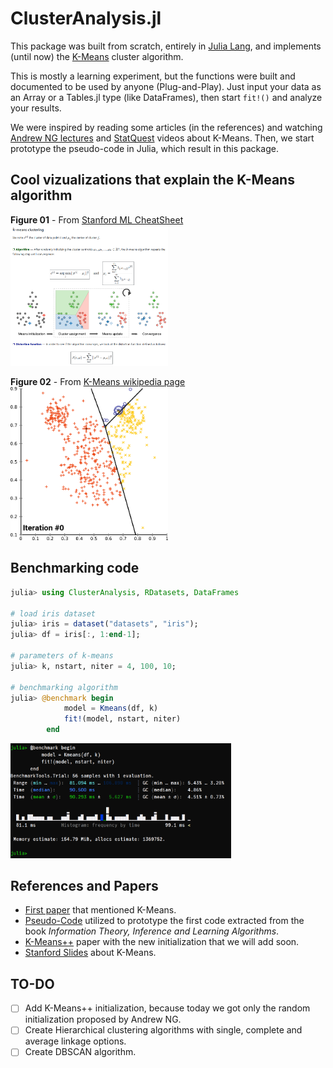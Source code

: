 # ClusterAnalysis.jl

This package was built from scratch, entirely in [Julia Lang](julialang.org/), and implements (until now) the [K-Means](https://en.wikipedia.org/wiki/K-means_clustering) cluster algorithm. 

This is mostly a learning experiment, but the functions were built and documented to be used by anyone (Plug-and-Play). Just input your data as an Array or a Tables.jl type (like DataFrames), then start `fit!()` and analyze your results. 

We were inspired by reading some articles (in the references) and watching [Andrew NG lectures](https://www.youtube.com/watch?v=hDmNF9JG3lo) and [StatQuest](https://www.youtube.com/watch?v=4b5d3muPQmA) videos about K-Means. Then, we start prototype the pseudo-code in Julia, which result in this package.



## Cool vizualizations that explain the K-Means algorithm
**Figure 01** - From [Stanford ML CheatSheet](https://stanford.edu/~shervine/teaching/cs-229/cheatsheet-unsupervised-learning#clustering)  
<img src="imgs/kmeans_stanford_cheatsheet.png" width="50%">


**Figure 02** - From [K-Means wikipedia page](https://en.wikipedia.org/wiki/K-means_clustering#/media/File:K-means_convergence.gif)  
<img src="imgs/Kmeans_convergence.gif" width="50%">  

## Benchmarking code
```julia
julia> using ClusterAnalysis, RDatasets, DataFrames

# load iris dataset 
julia> iris = dataset("datasets", "iris");
julia> df = iris[:, 1:end-1];

# parameters of k-means
julia> k, nstart, niter = 4, 100, 10;

# benchmarking algorithm
julia> @benchmark begin
            model = Kmeans(df, k)
            fit!(model, nstart, niter)    
        end
```
<img src="imgs/benchmark_code.png" width="70%">  



## References and Papers
- [First paper](http://projecteuclid.org/euclid.bsmsp/1200512992) that mentioned K-Means.
- [Pseudo-Code](http://www.inference.org.uk/mackay/itprnn/ps/284.292.pdf) utilized to prototype the first code extracted from the book *Information Theory, Inference and Learning Algorithms*.
- [K-Means++](http://ilpubs.stanford.edu:8090/778/1/2006-13.pdf) paper with the new initialization that we will add soon.
- [Stanford Slides](http://theory.stanford.edu/~sergei/slides/BATS-Means.pdf) about K-Means.


## TO-DO
- [ ] Add K-Means++ initialization, because today we got only the random initialization proposed by Andrew NG.
- [ ] Create Hierarchical clustering algorithms with single, complete and average linkage options.
- [ ] Create DBSCAN algorithm.
